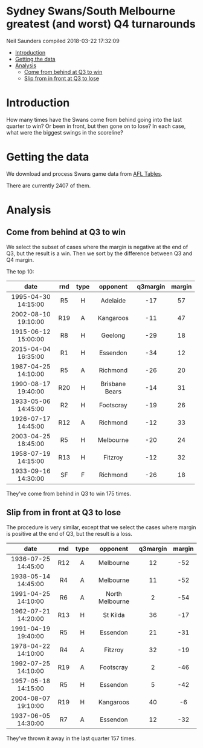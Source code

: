 Sydney Swans/South Melbourne greatest (and worst) Q4 turnarounds
================
Neil Saunders
compiled 2018-03-22 17:32:09

-   [Introduction](#introduction)
-   [Getting the data](#getting-the-data)
-   [Analysis](#analysis)
    -   [Come from behind at Q3 to win](#come-from-behind-at-q3-to-win)
    -   [Slip from in front at Q3 to lose](#slip-from-in-front-at-q3-to-lose)

Introduction
============

How many times have the Swans come from behind going into the last quarter to win? Or been in front, but then gone on to lose? In each case, what were the biggest swings in the scoreline?

Getting the data
================

We download and process Swans game data from [AFL Tables](http://afltables.com).

There are currently 2407 of them.

Analysis
========

Come from behind at Q3 to win
-----------------------------

We select the subset of cases where the margin is negative at the end of Q3, but the result is a win. Then we sort by the difference between Q3 and Q4 margin.

The top 10:

<table style="width:99%;">
<colgroup>
<col width="30%" />
<col width="8%" />
<col width="9%" />
<col width="23%" />
<col width="15%" />
<col width="11%" />
</colgroup>
<thead>
<tr class="header">
<th align="center">date</th>
<th align="center">rnd</th>
<th align="center">type</th>
<th align="center">opponent</th>
<th align="center">q3margin</th>
<th align="center">margin</th>
</tr>
</thead>
<tbody>
<tr class="odd">
<td align="center">1995-04-30 14:15:00</td>
<td align="center">R5</td>
<td align="center">H</td>
<td align="center">Adelaide</td>
<td align="center">-17</td>
<td align="center">57</td>
</tr>
<tr class="even">
<td align="center">2002-08-10 19:10:00</td>
<td align="center">R19</td>
<td align="center">A</td>
<td align="center">Kangaroos</td>
<td align="center">-11</td>
<td align="center">47</td>
</tr>
<tr class="odd">
<td align="center">1915-06-12 15:00:00</td>
<td align="center">R8</td>
<td align="center">H</td>
<td align="center">Geelong</td>
<td align="center">-29</td>
<td align="center">18</td>
</tr>
<tr class="even">
<td align="center">2015-04-04 16:35:00</td>
<td align="center">R1</td>
<td align="center">H</td>
<td align="center">Essendon</td>
<td align="center">-34</td>
<td align="center">12</td>
</tr>
<tr class="odd">
<td align="center">1987-04-25 14:10:00</td>
<td align="center">R5</td>
<td align="center">A</td>
<td align="center">Richmond</td>
<td align="center">-26</td>
<td align="center">20</td>
</tr>
<tr class="even">
<td align="center">1990-08-17 19:40:00</td>
<td align="center">R20</td>
<td align="center">H</td>
<td align="center">Brisbane Bears</td>
<td align="center">-14</td>
<td align="center">31</td>
</tr>
<tr class="odd">
<td align="center">1933-05-06 14:45:00</td>
<td align="center">R2</td>
<td align="center">H</td>
<td align="center">Footscray</td>
<td align="center">-19</td>
<td align="center">26</td>
</tr>
<tr class="even">
<td align="center">1926-07-17 14:45:00</td>
<td align="center">R12</td>
<td align="center">A</td>
<td align="center">Richmond</td>
<td align="center">-12</td>
<td align="center">33</td>
</tr>
<tr class="odd">
<td align="center">2003-04-25 18:45:00</td>
<td align="center">R5</td>
<td align="center">H</td>
<td align="center">Melbourne</td>
<td align="center">-20</td>
<td align="center">24</td>
</tr>
<tr class="even">
<td align="center">1958-07-19 14:15:00</td>
<td align="center">R13</td>
<td align="center">H</td>
<td align="center">Fitzroy</td>
<td align="center">-12</td>
<td align="center">32</td>
</tr>
<tr class="odd">
<td align="center">1933-09-16 14:30:00</td>
<td align="center">SF</td>
<td align="center">F</td>
<td align="center">Richmond</td>
<td align="center">-26</td>
<td align="center">18</td>
</tr>
</tbody>
</table>

They've come from behind in Q3 to win 175 times.

Slip from in front at Q3 to lose
--------------------------------

The procedure is very similar, except that we select the cases where margin is positive at the end of Q3, but the result is a loss.

<table>
<colgroup>
<col width="30%" />
<col width="8%" />
<col width="9%" />
<col width="25%" />
<col width="15%" />
<col width="11%" />
</colgroup>
<thead>
<tr class="header">
<th align="center">date</th>
<th align="center">rnd</th>
<th align="center">type</th>
<th align="center">opponent</th>
<th align="center">q3margin</th>
<th align="center">margin</th>
</tr>
</thead>
<tbody>
<tr class="odd">
<td align="center">1936-07-25 14:45:00</td>
<td align="center">R12</td>
<td align="center">A</td>
<td align="center">Melbourne</td>
<td align="center">12</td>
<td align="center">-52</td>
</tr>
<tr class="even">
<td align="center">1938-05-14 14:45:00</td>
<td align="center">R4</td>
<td align="center">A</td>
<td align="center">Melbourne</td>
<td align="center">11</td>
<td align="center">-52</td>
</tr>
<tr class="odd">
<td align="center">1991-04-25 14:10:00</td>
<td align="center">R6</td>
<td align="center">A</td>
<td align="center">North Melbourne</td>
<td align="center">2</td>
<td align="center">-54</td>
</tr>
<tr class="even">
<td align="center">1962-07-21 14:20:00</td>
<td align="center">R13</td>
<td align="center">H</td>
<td align="center">St Kilda</td>
<td align="center">36</td>
<td align="center">-17</td>
</tr>
<tr class="odd">
<td align="center">1991-04-19 19:40:00</td>
<td align="center">R5</td>
<td align="center">H</td>
<td align="center">Essendon</td>
<td align="center">21</td>
<td align="center">-31</td>
</tr>
<tr class="even">
<td align="center">1978-04-22 14:10:00</td>
<td align="center">R4</td>
<td align="center">A</td>
<td align="center">Fitzroy</td>
<td align="center">32</td>
<td align="center">-19</td>
</tr>
<tr class="odd">
<td align="center">1992-07-25 14:10:00</td>
<td align="center">R19</td>
<td align="center">A</td>
<td align="center">Footscray</td>
<td align="center">2</td>
<td align="center">-46</td>
</tr>
<tr class="even">
<td align="center">1957-05-18 14:15:00</td>
<td align="center">R5</td>
<td align="center">H</td>
<td align="center">Essendon</td>
<td align="center">5</td>
<td align="center">-42</td>
</tr>
<tr class="odd">
<td align="center">2004-08-07 19:10:00</td>
<td align="center">R19</td>
<td align="center">H</td>
<td align="center">Kangaroos</td>
<td align="center">40</td>
<td align="center">-6</td>
</tr>
<tr class="even">
<td align="center">1937-06-05 14:30:00</td>
<td align="center">R7</td>
<td align="center">A</td>
<td align="center">Essendon</td>
<td align="center">12</td>
<td align="center">-32</td>
</tr>
</tbody>
</table>

They've thrown it away in the last quarter 157 times.
